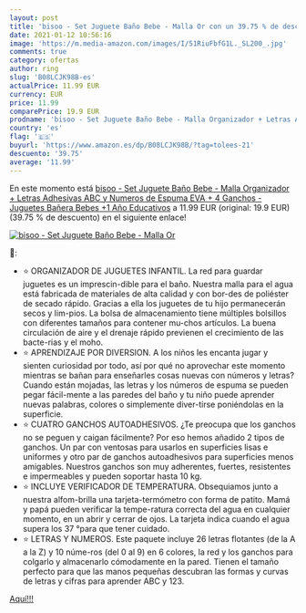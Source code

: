 ```yaml
---
layout: post
title: 'bisoo - Set Juguete Baño Bebe - Malla Or con un 39.75 % de descuento'
date: 2021-01-12 10:56:16
image: 'https://m.media-amazon.com/images/I/51RiuFbfG1L._SL200_.jpg'
comments: true
category: ofertas
author: ring
slug: 'B08LCJK98B-es'
actualPrice: 11.99 EUR
currency: EUR
price: 11.99
comparePrice: 19.9 EUR
prodname: 'bisoo - Set Juguete Baño Bebe - Malla Organizador + Letras Adhesivas ABC y Numeros de Espuma EVA + 4 Ganchos - Juguetes Bañera Bebes +1 Año Educativos'
country: 'es'
flag: '🇪🇸'
buyurl: 'https://www.amazon.es/dp/B08LCJK98B/?tag=tolees-21'
descuento: '39.75'
average: '11.99'
---
```


En este momento está [bisoo - Set Juguete Baño Bebe - Malla Organizador + Letras Adhesivas ABC y Numeros de Espuma EVA + 4 Ganchos - Juguetes Bañera Bebes +1 Año Educativos](https://www.amazon.es/dp/B08LCJK98B/?tag=tolees-21) a 11.99 EUR (original: 19.9 EUR) (39.75 %  de descuento) en el siguiente enlace!

[![bisoo - Set Juguete Baño Bebe - Malla Or](https://m.media-amazon.com/images/I/51RiuFbfG1L._SL200_.jpg)](https://www.amazon.es/dp/B08LCJK98B/?tag=tolees-21)

🔎:

- ⭐ ORGANIZADOR DE JUGUETES INFANTIL. La red para guardar juguetes es un imprescin-dible para el baño. Nuestra malla para el agua está fabricada de materiales de alta calidad y con bor-des de poliéster de secado rápido. Gracias a ella los juguetes de tu hijo permanecerán secos y lim-pios. La bolsa de almacenamiento tiene múltiples bolsillos con diferentes tamaños para contener mu-chos artículos. La buena circulación de aire y el drenaje rápido previenen el crecimiento de las bacte-rias y el moho.
- ⭐ APRENDIZAJE POR DIVERSION. A los niños les encanta jugar y sienten curiosidad por todo, así por qué no aprovechar este momento mientras se bañan para enseñarles cosas nuevas con números y letras? Cuando están mojadas, las letras y los números de espuma se pueden pegar fácil-mente a las paredes del baño y tu niño puede aprender nuevas palabras, colores o simplemente diver-tirse poniéndolas en la superficie.
- ⭐ CUATRO GANCHOS AUTOADHESIVOS. ¿Te preocupa que los ganchos no se peguen y caigan fácilmente? Por eso hemos añadido 2 tipos de ganchos. Un par con ventosas para usarlos en superficies lisas e uniformes y otro par de ganchos autoadhesivos para superficies menos amigables. Nuestros ganchos son muy adherentes, fuertes, resistentes e impermeables y pueden soportar hasta 10 kg.
- ⭐ INCLUYE VERIFICADOR DE TEMPERATURA. Obsequiamos junto a nuestra alfom-brilla una tarjeta-termómetro con forma de patito. Mamá y papá pueden verificar la tempe-ratura correcta del agua en cualquier momento, en un abrir y cerrar de ojos. La tarjeta indica cuando el agua supera los 37 °para que tener cuidado.
- ⭐ LETRAS Y NUMEROS. Este paquete incluye 26 letras flotantes (de la A a la Z) y 10 núme-ros (del 0 al 9) en 6 colores, la red y los ganchos para colgarlo y almacenarlo cómodamente en la pared. Tienen el tamaño perfecto para que las manos pequeñas descubran las formas y curvas de letras y cifras para aprender ABC y 123.

[Aquí!!!](https://www.amazon.es/dp/B08LCJK98B/?tag=tolees-21)
